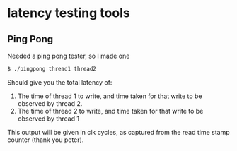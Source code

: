 # latency testing tools

## Ping Pong
Needed a ping pong tester, so I made one
```bash
$ ./pingpong thread1 thread2
```
Should give you the total latency of:
1. The time of thread 1 to write, and time taken for that write to be observed by thread 2.
2. The time of thread 2 to write, and time taken for that write to be observed by thread 1

This output will be given in clk cycles, as captured from the read time stamp counter (thank you peter).
